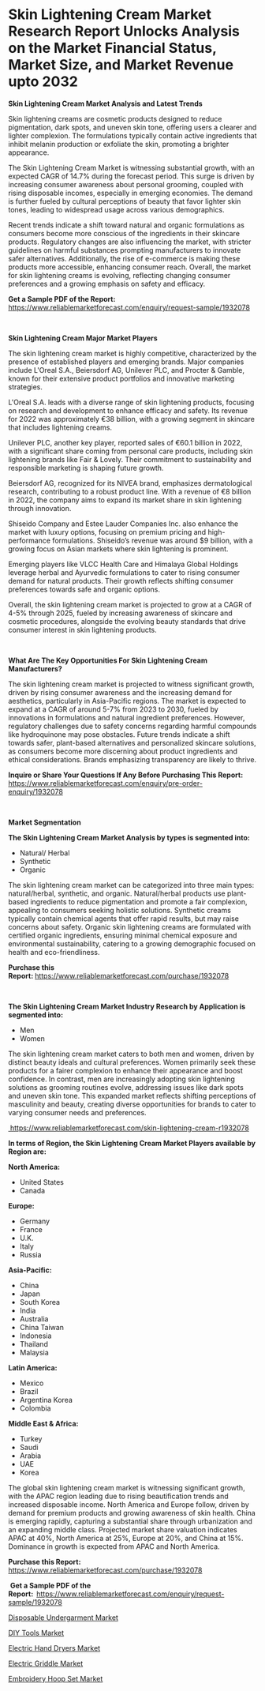 <p><h1>Skin Lightening Cream Market Research Report Unlocks Analysis on the Market Financial Status, Market Size, and Market Revenue upto 2032</h1></p><p><strong>Skin Lightening Cream Market Analysis and Latest Trends</strong></p>
<p><p>Skin lightening creams are cosmetic products designed to reduce pigmentation, dark spots, and uneven skin tone, offering users a clearer and lighter complexion. The formulations typically contain active ingredients that inhibit melanin production or exfoliate the skin, promoting a brighter appearance.</p><p>The Skin Lightening Cream Market is witnessing substantial growth, with an expected CAGR of 14.7% during the forecast period. This surge is driven by increasing consumer awareness about personal grooming, coupled with rising disposable incomes, especially in emerging economies. The demand is further fueled by cultural perceptions of beauty that favor lighter skin tones, leading to widespread usage across various demographics.</p><p>Recent trends indicate a shift toward natural and organic formulations as consumers become more conscious of the ingredients in their skincare products. Regulatory changes are also influencing the market, with stricter guidelines on harmful substances prompting manufacturers to innovate safer alternatives. Additionally, the rise of e-commerce is making these products more accessible, enhancing consumer reach. Overall, the market for skin lightening creams is evolving, reflecting changing consumer preferences and a growing emphasis on safety and efficacy.</p></p>
<p><strong>Get a Sample PDF of the Report:&nbsp;</strong> <a href="https://www.reliablemarketforecast.com/enquiry/request-sample/1932078?utm_campaign=1899&utm_medium=2&utm_source=Github&utm_content=ia&utm_term=05042025&utm_id=skin-lightening-cream">https://www.reliablemarketforecast.com/enquiry/request-sample/1932078</a></p>
<p>&nbsp;</p>
<p><strong>Skin Lightening Cream Major Market Players</strong></p>
<p><p>The skin lightening cream market is highly competitive, characterized by the presence of established players and emerging brands. Major companies include L'Oreal S.A., Beiersdorf AG, Unilever PLC, and Procter & Gamble, known for their extensive product portfolios and innovative marketing strategies. </p><p>L'Oreal S.A. leads with a diverse range of skin lightening products, focusing on research and development to enhance efficacy and safety. Its revenue for 2022 was approximately €38 billion, with a growing segment in skincare that includes lightening creams. </p><p>Unilever PLC, another key player, reported sales of €60.1 billion in 2022, with a significant share coming from personal care products, including skin lightening brands like Fair & Lovely. Their commitment to sustainability and responsible marketing is shaping future growth.</p><p>Beiersdorf AG, recognized for its NIVEA brand, emphasizes dermatological research, contributing to a robust product line. With a revenue of €8 billion in 2022, the company aims to expand its market share in skin lightening through innovation.</p><p>Shiseido Company and Estee Lauder Companies Inc. also enhance the market with luxury options, focusing on premium pricing and high-performance formulations. Shiseido’s revenue was around $9 billion, with a growing focus on Asian markets where skin lightening is prominent.</p><p>Emerging players like VLCC Health Care and Himalaya Global Holdings leverage herbal and Ayurvedic formulations to cater to rising consumer demand for natural products. Their growth reflects shifting consumer preferences towards safe and organic options.</p><p>Overall, the skin lightening cream market is projected to grow at a CAGR of 4-5% through 2025, fueled by increasing awareness of skincare and cosmetic procedures, alongside the evolving beauty standards that drive consumer interest in skin lightening products.</p></p>
<p>&nbsp;</p>
<p><strong>What Are The Key Opportunities For Skin Lightening Cream Manufacturers?</strong></p>
<p><p>The skin lightening cream market is projected to witness significant growth, driven by rising consumer awareness and the increasing demand for aesthetics, particularly in Asia-Pacific regions. The market is expected to expand at a CAGR of around 5-7% from 2023 to 2030, fueled by innovations in formulations and natural ingredient preferences. However, regulatory challenges due to safety concerns regarding harmful compounds like hydroquinone may pose obstacles. Future trends indicate a shift towards safer, plant-based alternatives and personalized skincare solutions, as consumers become more discerning about product ingredients and ethical considerations. Brands emphasizing transparency are likely to thrive.</p></p>
<p><strong>Inquire or Share Your Questions If Any Before Purchasing This Report:</strong> <a href="https://www.reliablemarketforecast.com/enquiry/pre-order-enquiry/1932078?utm_campaign=1899&utm_medium=2&utm_source=Github&utm_content=ia&utm_term=05042025&utm_id=skin-lightening-cream">https://www.reliablemarketforecast.com/enquiry/pre-order-enquiry/1932078</a></p>
<p>&nbsp;</p>
<p><strong>Market Segmentation</strong></p>
<p><strong>The Skin Lightening Cream Market Analysis by types is segmented into:</strong></p>
<p><ul><li>Natural/ Herbal</li><li>Synthetic</li><li>Organic</li></ul></p>
<p><p>The skin lightening cream market can be categorized into three main types: natural/herbal, synthetic, and organic. Natural/herbal products use plant-based ingredients to reduce pigmentation and promote a fair complexion, appealing to consumers seeking holistic solutions. Synthetic creams typically contain chemical agents that offer rapid results, but may raise concerns about safety. Organic skin lightening creams are formulated with certified organic ingredients, ensuring minimal chemical exposure and environmental sustainability, catering to a growing demographic focused on health and eco-friendliness.</p></p>
<p><strong>Purchase this Report:&nbsp;</strong><a href="https://www.reliablemarketforecast.com/purchase/1932078?utm_campaign=1899&utm_medium=2&utm_source=Github&utm_content=ia&utm_term=05042025&utm_id=skin-lightening-cream">https://www.reliablemarketforecast.com/purchase/1932078</a></p>
<p>&nbsp;</p>
<p><strong>The Skin Lightening Cream Market Industry Research by Application is segmented into:</strong></p>
<p><ul><li>Men</li><li>Women</li></ul></p>
<p><p>The skin lightening cream market caters to both men and women, driven by distinct beauty ideals and cultural preferences. Women primarily seek these products for a fairer complexion to enhance their appearance and boost confidence. In contrast, men are increasingly adopting skin lightening solutions as grooming routines evolve, addressing issues like dark spots and uneven skin tone. This expanded market reflects shifting perceptions of masculinity and beauty, creating diverse opportunities for brands to cater to varying consumer needs and preferences.</p></p>
<p><a href="https://www.reliablemarketforecast.com/skin-lightening-cream-r1932078?utm_campaign=1899&utm_medium=2&utm_source=Github&utm_content=ia&utm_term=05042025&utm_id=skin-lightening-cream">&nbsp;https://www.reliablemarketforecast.com/skin-lightening-cream-r1932078</a></p>
<p><strong>In terms of Region, the Skin Lightening Cream Market Players available by Region are:</strong></p>
<p>
    <p> <strong> North America: </strong>
        <ul>
            <li>United States</li>
            <li>Canada</li>
        </ul>
        </p> 
    <p> <strong> Europe: </strong>
        <ul>
            <li>Germany</li>
            <li>France</li>
            <li>U.K.</li>
            <li>Italy</li>
            <li>Russia</li>
        </ul>
        </p> 
    <p> <strong> Asia-Pacific: </strong>
        <ul>
            <li>China</li>
            <li>Japan</li>
            <li>South Korea</li>
            <li>India</li>
            <li>Australia</li>
            <li>China Taiwan</li>
            <li>Indonesia</li>
            <li>Thailand</li>
            <li>Malaysia</li>
        </ul>
        </p> 
    <p> <strong> Latin America: </strong>
        <ul>
            <li>Mexico</li>
            <li>Brazil</li>
            <li>Argentina Korea</li>
            <li>Colombia</li>
        </ul>
        </p> 
    <p> <strong> Middle East & Africa: </strong>
        <ul>
            <li>Turkey</li>
            <li>Saudi</li>
            <li>Arabia</li>
            <li>UAE</li>
            <li>Korea</li>
        </ul>
    </p>
    </p>
<p><p>The global skin lightening cream market is witnessing significant growth, with the APAC region leading due to rising beautification trends and increased disposable income. North America and Europe follow, driven by demand for premium products and growing awareness of skin health. China is emerging rapidly, capturing a substantial share through urbanization and an expanding middle class. Projected market share valuation indicates APAC at 40%, North America at 25%, Europe at 20%, and China at 15%. Dominance in growth is expected from APAC and North America.</p></p>
<p><strong>Purchase this Report: </strong><a href="https://www.reliablemarketforecast.com/purchase/1932078?utm_campaign=1899&utm_medium=2&utm_source=Github&utm_content=ia&utm_term=05042025&utm_id=skin-lightening-cream">https://www.reliablemarketforecast.com/purchase/1932078</a></p>
<p>&nbsp;<strong>Get a Sample PDF of the Report:&nbsp;&nbsp;</strong><a href="https://www.reliablemarketforecast.com/enquiry/request-sample/1932078?utm_campaign=1899&utm_medium=2&utm_source=Github&utm_content=ia&utm_term=05042025&utm_id=skin-lightening-cream">https://www.reliablemarketforecast.com/enquiry/request-sample/1932078</a></p>
<p><strong></strong></p>
<p><p><a href="https://github.com/sahoolipko6f/Market-Research-Report-List-1/blob/main/disposable-undergarment-market.md?utm_campaign=1899&utm_medium=2&utm_source=Github&utm_content=ia&utm_term=05042025&utm_id=skin-lightening-cream">Disposable Undergarment Market</a></p><p><a href="https://github.com/rogetspate12/Market-Research-Report-List-1/blob/main/diy-tools-market.md?utm_campaign=1899&utm_medium=2&utm_source=Github&utm_content=ia&utm_term=05042025&utm_id=skin-lightening-cream">DIY Tools Market</a></p><p><a href="https://github.com/alawnhvicay/Market-Research-Report-List-1/blob/main/electric-hand-dryers-market.md?utm_campaign=1899&utm_medium=2&utm_source=Github&utm_content=ia&utm_term=05042025&utm_id=skin-lightening-cream">Electric Hand Dryers Market</a></p><p><a href="https://github.com/ranewknaller/Market-Research-Report-List-1/blob/main/electric-griddle-market.md?utm_campaign=1899&utm_medium=2&utm_source=Github&utm_content=ia&utm_term=05042025&utm_id=skin-lightening-cream">Electric Griddle Market</a></p><p><a href="https://github.com/wraggfomath/Market-Research-Report-List-1/blob/main/embroidery-hoop-set-market.md?utm_campaign=1899&utm_medium=2&utm_source=Github&utm_content=ia&utm_term=05042025&utm_id=skin-lightening-cream">Embroidery Hoop Set Market</a></p></p>